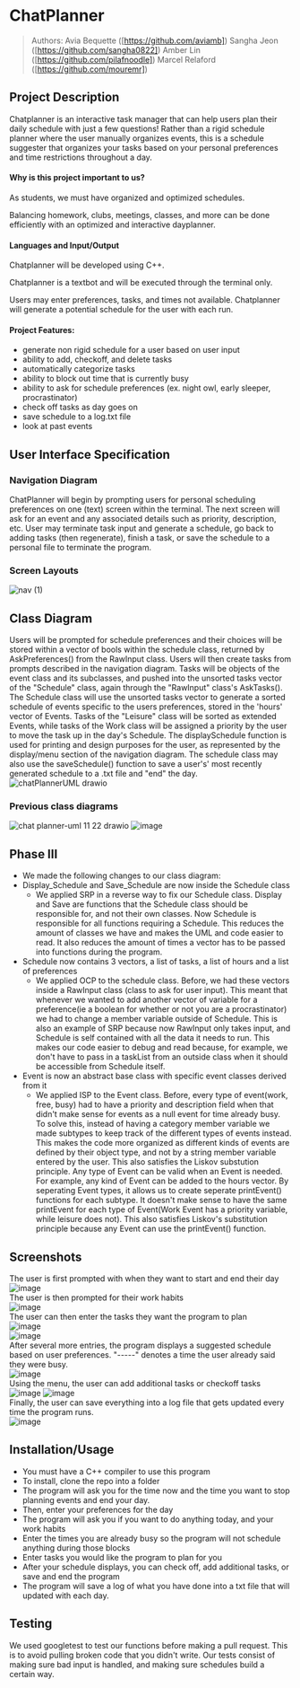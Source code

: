  # ChatPlanner
  > Authors: 
  >Avia Bequette ([https://github.com/aviamb])
  >Sangha Jeon ([https://github.com/sangha0822])
  >Amber Lin ([https://github.com/pilafnoodle])
  >Marcel Relaford ([https://github.com/mouremr])

## Project Description

Chatplanner is an interactive task manager that can help users plan their daily schedule with just a few questions! Rather than a rigid schedule planner where the user manually organizes events, this is a schedule suggester that organizes your tasks based on your personal preferences and time restrictions throughout a day. 

#### Why is this project important to us? 
  As students, we must have organized and optimized schedules. 

  Balancing homework, clubs, meetings, classes, and more can be done efficiently with an optimized and interactive dayplanner.

#### Languages and Input/Output
  Chatplanner will be developed using C++.

  Chatplanner is a textbot and will be executed through the terminal only.

  Users may enter preferences, tasks, and times not available. Chatplanner will generate a potential schedule for the user with each run.

#### Project Features:
 * generate non rigid schedule for a user based on user input
 * ability to add, checkoff, and delete tasks
 * automatically categorize tasks
 * ability to block out time that is currently busy
 * ability to ask for schedule preferences (ex. night owl, early sleeper, procrastinator)
 * check off tasks as day goes on
 * save schedule to a log.txt file
 * look at past events

## User Interface Specification

### Navigation Diagram
ChatPlanner will begin by prompting users for personal scheduling preferences on one (text) screen within the terminal. The next screen will ask for an event and any associated details such as priority, description, etc. User may terminate task input and generate a schedule, go back to adding tasks (then regenerate), finish a task, or save the schedule to a personal file to terminate the program. 

### Screen Layouts
 ![nav (1)](https://github.com/cs100/final-project-alin157-mrela001-abequ001-sjeon065/assets/117532511/e5a737cc-c166-458a-b494-42da698e9e5b)


## Class Diagram
Users will be prompted for schedule preferences and their choices will be stored within a vector of bools within the schedule class, returned by AskPreferences() from the RawInput class. Users will then create tasks from prompts described in the navigation diagram. Tasks will be objects of the event class and its subclasses, and pushed into the unsorted tasks vector of the "Schedule" class, again through the "RawInput" class's AskTasks(). The Schedule class will use the unsorted tasks vector to generate a sorted schedule of events specific to the users preferences, stored in the 'hours' vector of Events. Tasks of the "Leisure" class will be sorted as extended Events, while tasks of the Work class will be assigned a priority by the user to move the task up in the day's Schedule. The displaySchedule function is used for printing and design purposes for the user, as represented by the display/menu section of the navigation diagram. The schedule class may also use the saveSchedule() function to save a user's' most recently generated schedule to a .txt file and "end" the day. 
![chatPlannerUML drawio](https://github.com/cs100/final-project-alin157-mrela001-abequ001-sjeon065/assets/117532511/26318ee8-7f03-4a2c-a265-cc402f6ff25e)

### Previous class diagrams
![chat planner-uml 11 22 drawio](https://github.com/cs100/final-project-alin157-mrela001-abequ001-sjeon065/assets/116844248/e84e0013-1eb8-43db-b09f-997af6c0bada)
![image](https://github.com/cs100/final-project-alin157-mrela001-abequ001-sjeon065/assets/116844248/ee0bc048-3b92-4c51-8b4e-385b5bb575c1)

 
  ## Phase III
  * We made the following changes to our class diagram:
  * Display_Schedule and Save_Schedule are now inside the Schedule class
     * We applied SRP in a reverse way to fix our Schedule class. Display and Save are functions that the Schedule class should be responsible for, and not their own classes. Now Schedule is responsible for all functions requiring a Schedule. This reduces the amount of classes we have and makes the UML and code easier to read. It also reduces the amount of times a vector has to be passed into functions during the program.
  * Schedule now contains 3 vectors, a list of tasks, a list of hours and a list of preferences
     * We applied OCP to the schedule class. Before, we had these vectors inside a RawInput class (class to ask for user input). This meant that whenever we wanted to add another vector of variable for a preference(ie a boolean for whether or not you are a procrastinator) we had to change a member variable outside of Schedule. This is also an example of SRP because now RawInput only takes input, and Schedule is self contained with all the data it needs to run. This makes our code easier to debug and read because, for example, we don't have to pass in a taskList from an outside class when it should be accessible from Schedule itself.
  * Event is now an abstract base class with specific event classes derived from it
     * We applied ISP to the Event class. Before, every type of event(work, free, busy) had to have a priority and description field when that didn't make sense for events as a null event for time already busy. To solve this, instead of having a category member variable we made subtypes to keep track of the different types of events instead. This makes the code more organized as different kinds of events are defined by their object type, and not by a string member variable entered by the user. This also satisfies the Liskov substution principle. Any type of Event can be valid when an Event is needed. For example, any kind of Event can be added to the hours vector. By seperating Event types, it allows us to create seperate printEvent() functions for each subtype. It doesn't make sense to have the same printEvent for each type of Event(Work Event has a priority variable, while leisure does not). This also satisfies Liskov's substitution principle because any Event can use the printEvent() function. 
 
 ## Screenshots
The user is first prompted with when they want to start and end their day  
![image](https://github.com/cs100/final-project-alin157-mrela001-abequ001-sjeon065/assets/116844248/b6ed8d6c-1387-44bf-b1f8-3c44f1675ab0)  
The user is then prompted for their work habits  
![image](https://github.com/cs100/final-project-alin157-mrela001-abequ001-sjeon065/assets/116844248/739498b1-1ac2-4b21-9a63-477dd1da1cd9)  
The user can then enter the tasks they want the program to plan  
![image](https://github.com/cs100/final-project-alin157-mrela001-abequ001-sjeon065/assets/116844248/cc08630c-3b9b-4fb2-af00-37074fad5cc2)  
![image](https://github.com/cs100/final-project-alin157-mrela001-abequ001-sjeon065/assets/116844248/153fa49d-da97-46aa-9856-e286af6aaaa3)  
After several more entries, the program displays a suggested schedule based on user preferences. "-----" denotes a time the user already said they were busy.  
![image](https://github.com/cs100/final-project-alin157-mrela001-abequ001-sjeon065/assets/116844248/ddd9d690-ad5b-4e84-a104-dd96438638d4)  
Using the menu, the user can add additional tasks or checkoff tasks  
![image](https://github.com/cs100/final-project-alin157-mrela001-abequ001-sjeon065/assets/116844248/81d536e0-8f1e-4d6b-aef8-25a0cbe42326)
![image](https://github.com/cs100/final-project-alin157-mrela001-abequ001-sjeon065/assets/116844248/a950f550-5bed-416f-89d6-5783de49a6b8)  
Finally, the user can save everything into a log file that gets updated every time the program runs.  
![image](https://github.com/cs100/final-project-alin157-mrela001-abequ001-sjeon065/assets/116844248/83c13802-1b0a-42d1-9ad7-37e5a50c97e2)
  ## Installation/Usage
  * You must have a C++ compiler to use this program
  * To install, clone the repo into a folder
  * The program will ask you for the time now and the time you want to stop planning events and end your day.
  * Then, enter your preferences for the day
  * The program will ask you if you want to do anything today, and your work habits
  * Enter the times you are already busy so the program will not schedule anything during those blocks
  * Enter tasks you would like the program to plan for you
  * After your schedule displays, you can check off, add additional tasks, or save and end the program
  * The program will save a log of what you have done into a txt file that will updated with each day.
 ## Testing
  We used googletest to test our functions before making a pull request. This is to avoid pulling broken code that you didn't write. Our tests consist of making sure bad input is handled, and making sure schedules build a certain way.
 
